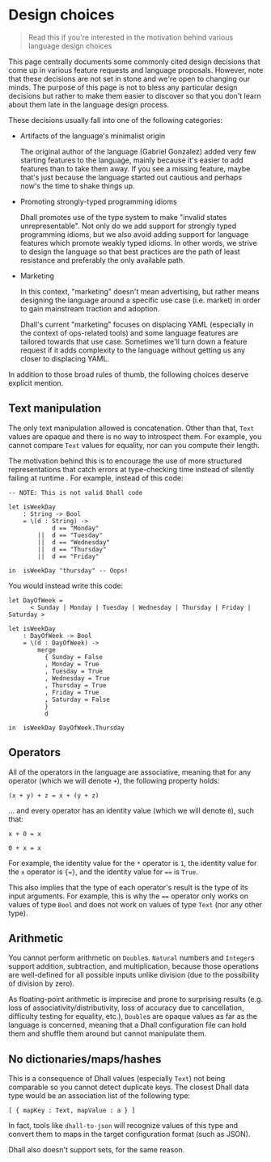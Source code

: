 # Design choices

> Read this if you're interested in the motivation behind various language design choices

This page centrally documents some commonly cited design decisions that come up
in various feature requests and language proposals.  However, note that these
decisions are not set in stone and we're open to changing our minds.  The
purpose of this page is not to bless any particular design decisions but rather
to make them easier to discover so that you don't learn about them late in the
language design process.

These decisions usually fall into one of the following categories:

* Artifacts of the language's minimalist origin

  The original author of the language (Gabriel Gonzalez) added very few starting
  features to the language, mainly because it's easier to add features than to
  take them away.  If you see a missing feature, maybe that's just because the
  language started out cautious and perhaps now's the time to shake things up.

* Promoting strongly-typed programming idioms

  Dhall promotes use of the type system to make "invalid states
  unrepresentable".  Not only do we add support for strongly typed programming
  idioms, but we also avoid adding support for language features which promote
  weakly typed idioms.  In other words, we strive to design the language so that
  best practices are the path of least resistance and preferably the only
  available path.

* Marketing

  In this context, "marketing" doesn't mean advertising, but rather means
  designing the language around a specific use case (i.e. market) in order to
  gain mainstream traction and adoption.

  Dhall's current "marketing" focuses on displacing YAML (especially in the
  context of ops-related tools) and some language features are tailored towards
  that use case.  Sometimes we'll turn down a feature request if it adds
  complexity to the language without getting us any closer to displacing YAML.

In addition to those broad rules of thumb, the following choices deserve
explicit mention.

## Text manipulation

The only text manipulation allowed is concatenation.  Other than that, `Text`
values are opaque and there is no way to introspect them.  For example, you
cannot compare `Text` values for equality, nor can you compute their
length.

The motivation behind this is to encourage the use of more structured
representations that catch errors at type-checking time instead of silently
failing at runtime .  For example, instead of this code:

```dhall
-- NOTE: This is not valid Dhall code

let isWeekDay
    : String -> Bool
    = \(d : String) ->
            d == "Monday"
        ||  d == "Tuesday"
        ||  d == "Wednesday"
        ||  d == "Thursday"
        ||  d == "Friday"

in  isWeekDay "thursday" -- Oops!
```

You would instead write this code:

```dhall
let DayOfWeek =
      < Sunday | Monday | Tuesday | Wednesday | Thursday | Friday | Saturday >

let isWeekDay
    : DayOfWeek -> Bool
    = \(d : DayOfWeek) ->
        merge
          { Sunday = False
          , Monday = True
          , Tuesday = True
          , Wednesday = True
          , Thursday = True
          , Friday = True
          , Saturday = False
          }
          d

in  isWeekDay DayOfWeek.Thursday
```

## Operators

All of the operators in the language are associative, meaning that for
any operator (which we will denote `+`), the following property holds:

```dhall
(x + y) + z = x + (y + z)
```

... and every operator has an identity value (which we will denote `0`),
such that:

```dhall
x + 0 = x

0 + x = x
```

For example, the identity value for the `*` operator is `1`, the identity
value for the `∧` operator is `{=}`, and the identity value for `==` is
`True`.

This also implies that the type of each operator's result is the type of its
input arguments.  For example, this is why the `==` operator only works on
values of type `Bool` and does not work on values of type `Text` (nor any other
type).

## Arithmetic

You cannot perform arithmetic on `Double`s.  `Natural` numbers and `Integer`s
support addition, subtraction, and multiplication, because those operations are
well-defined for all possible inputs unlike division (due to the possibility of
division by zero).

As floating-point arithmetic is imprecise and prone to surprising results (e.g.
loss of associativity/distributivity, loss of accuracy due to cancellation,
difficulty testing for equality, etc.), `Double`s are opaque values as far as
the language is concerned, meaning that a Dhall configuration file can hold them
and shuffle them around but cannot manipulate them.

## No dictionaries/maps/hashes

This is a consequence of Dhall values (especially `Text`) not being
comparable so you cannot detect duplicate keys.  The closest Dhall
data type would be an association list of the following type:

```dhall
[ { mapKey : Text, mapValue : a } ]
```

In fact, tools like `dhall-to-json` will recognize values of this type and
convert them to maps in the target configuration format (such as JSON).

Dhall also doesn't support sets, for the same reason.
